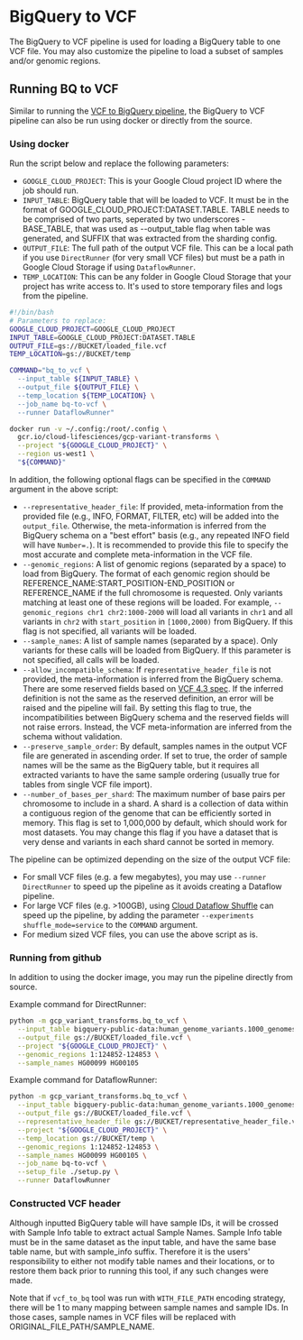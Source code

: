# BigQuery to VCF

The BigQuery to VCF pipeline is used for loading a BigQuery table to one VCF
file. You may also customize the pipeline to load a subset of samples and/or
genomic regions.

## Running BQ to VCF

Similar to running the
[VCF to BigQuery pipeline](/README.md/#loading-vcf-files-to-bigquery), the
BigQuery to VCF pipeline can also be run using docker or directly from the
source.

### Using docker

Run the script below and replace the following parameters:

* `GOOGLE_CLOUD_PROJECT`: This is your Google Cloud project ID where the job
  should run.
* `INPUT_TABLE`: BigQuery table that will be loaded to VCF. It must be in the
  format of GOOGLE_CLOUD_PROJECT:DATASET.TABLE. TABLE needs to be comprised of
  two parts, seperated by two underscores - BASE_TABLE, that was used as
  --output_table flag when table was generated, and SUFFIX that was extracted
  from the sharding config.
* `OUTPUT_FILE`: The full path of the output VCF file. This can be a local path
  if you use `DirectRunner` (for very small VCF files) but must be a path in
  Google Cloud Storage if using `DataflowRunner`.
* `TEMP_LOCATION`: This can be any folder in Google Cloud Storage that your
  project has write access to. It's used to store temporary files and logs
  from the pipeline.

```bash
#!/bin/bash
# Parameters to replace:
GOOGLE_CLOUD_PROJECT=GOOGLE_CLOUD_PROJECT
INPUT_TABLE=GOOGLE_CLOUD_PROJECT:DATASET.TABLE
OUTPUT_FILE=gs://BUCKET/loaded_file.vcf
TEMP_LOCATION=gs://BUCKET/temp

COMMAND="bq_to_vcf \
  --input_table ${INPUT_TABLE} \
  --output_file ${OUTPUT_FILE} \
  --temp_location ${TEMP_LOCATION} \
  --job_name bq-to-vcf \
  --runner DataflowRunner"

docker run -v ~/.config:/root/.config \
  gcr.io/cloud-lifesciences/gcp-variant-transforms \
  --project "${GOOGLE_CLOUD_PROJECT}" \
  --region us-west1 \
  "${COMMAND}"
```

In addition, the following optional flags can be specified in the `COMMAND`
argument in the above script:
* `--representative_header_file`: If provided, meta-information from the
  provided file (e.g., INFO, FORMAT, FILTER, etc) will be added into the
  `output_file`. Otherwise, the meta-information is inferred from the BigQuery
  schema on a "best effort" basis (e.g., any repeated INFO field will have
  `Number=.`). It is recommended to provide this file to specify the most
  accurate and complete meta-information in the VCF file.
* `--genomic_regions`: A list of genomic regions (separated by a space) to load
  from BigQuery. The format of each genomic region should be
  REFERENCE_NAME:START_POSITION-END_POSITION or REFERENCE_NAME if the full
  chromosome is requested. Only variants matching at least one of these regions
  will be loaded. For example, `--genomic_regions chr1 chr2:1000-2000` will load
  all variants in `chr1` and all variants in `chr2` with `start_position` in
  `[1000,2000)` from BigQuery. If this flag is not specified, all variants will
  be loaded.
* `--sample_names`: A list of sample names (separated by a space). Only
  variants for these calls will be loaded from BigQuery. If this parameter is
  not specified, all calls will be loaded.
* `--allow_incompatible_schema`: If `representative_header_file` is not
  provided, the meta-information is inferred from the BigQuery schema. There are
  some reserved fields based on
  [VCF 4.3 spec](http://samtools.github.io/hts-specs/VCFv4.3.pdf). If the
  inferred definition is not the same as the reserved definition, an error will
  be raised and the pipeline will fail. By setting this flag to true, the
  incompatibilities between BigQuery schema and the reserved fields will not
  raise errors. Instead, the VCF meta-information are inferred from the schema
  without validation.
* `--preserve_sample_order`: By default, samples names in the output VCF file
  are generated in ascending order. If set to true, the order of sample names
  will be the same as the BigQuery table, but it requires all extracted variants
  to have the same sample ordering (usually true for tables from single VCF file
  import).
* `--number_of_bases_per_shard`: The maximum number of base pairs per
  chromosome to include in a shard. A shard is a collection of data within a
  contiguous region of the genome that can be efficiently sorted in memory.
  This flag is set to 1,000,000 by default, which should work for most datasets.
  You may change this flag if you have a dataset that is very dense and variants
  in each shard cannot be sorted in memory.

The pipeline can be optimized depending on the size of the output VCF file:
* For small VCF files (e.g. a few megabytes), you may use
  `--runner DirectRunner` to speed up the pipeline as it avoids creating a
  Dataflow pipeline.
* For large VCF files (e.g. >100GB), using
  [Cloud Dataflow Shuffle](https://cloud.google.com/dataflow/service/dataflow-service-desc#cloud-dataflow-shuffle)
  can speed up the pipeline, by adding the parameter
  `--experiments shuffle_mode=service` to the `COMMAND` argument.
* For medium sized VCF files, you can use the above script as is.

### Running from github

In addition to using the docker image, you may run the pipeline directly from
source.

Example command for DirectRunner:

```bash
python -m gcp_variant_transforms.bq_to_vcf \
  --input_table bigquery-public-data:human_genome_variants.1000_genomes_phase_3_variants_20150220 \
  --output_file gs://BUCKET/loaded_file.vcf \
  --project "${GOOGLE_CLOUD_PROJECT}" \
  --genomic_regions 1:124852-124853 \
  --sample_names HG00099 HG00105
```

Example command for DataflowRunner:

```bash
python -m gcp_variant_transforms.bq_to_vcf \
  --input_table bigquery-public-data:human_genome_variants.1000_genomes_phase_3_variants_20150220 \
  --output_file gs://BUCKET/loaded_file.vcf \
  --representative_header_file gs://BUCKET/representative_header_file.vcf \
  --project "${GOOGLE_CLOUD_PROJECT}" \
  --temp_location gs://BUCKET/temp \
  --genomic_regions 1:124852-124853 \
  --sample_names HG00099 HG00105 \
  --job_name bq-to-vcf \
  --setup_file ./setup.py \
  --runner DataflowRunner
```

### Constructed VCF header
Although  inputted BigQuery table will have sample IDs, it will be crossed with
Sample Info table to extract actual Sample Names. Sample Info table must be in
the same dataset as the input table, and have the same base table name, but with
sample_info suffix. Therefore it is the users' responsibility to either not
modify table names and their locations, or to restore them back prior to running
this tool, if any such changes were made.

Note that if ```vcf_to_bq``` tool was run with ```WITH_FILE_PATH``` encoding
strategy, there will be 1 to many mapping between sample names and sample IDs.
In those cases, sample names in VCF files will be replaced with
ORIGINAL_FILE_PATH/SAMPLE_NAME.
